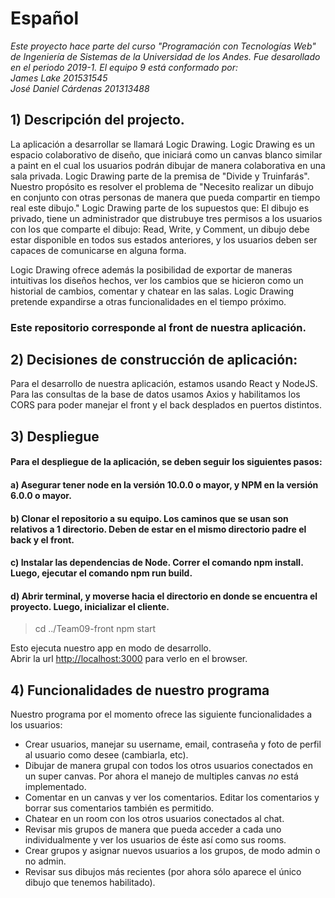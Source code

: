 # Español

*Este proyecto hace parte del curso "Programación con Tecnologías Web" de Ingeniería de Sistemas de la Universidad de los Andes.
Fue desarollado en el periodo 2019-1. El equipo 9 está conformado por:  
James Lake 201531545  
José Daniel Cárdenas 201313488*

## 1) Descripción del projecto.
La aplicación a desarrollar se llamará Logic Drawing. Logic Drawing es un espacio colaborativo de diseño, que iniciará como un canvas blanco similar a paint en el cual los usuarios podrán dibujar de manera colaborativa en una sala privada. 
Logic Drawing parte de la premisa de "Divide y Truinfarás". Nuestro propósito es resolver el problema de "Necesito realizar un dibujo en conjunto con otras personas de manera que pueda compartir en tiempo real este dibujo." Logic Drawing parte de los supuestos que: El dibujo es privado, tiene un administrador que distrubuye tres permisos a los usuarios con los que comparte el dibujo: Read, Write, y Comment, un dibujo debe estar disponible en todos sus estados anteriores, y los usuarios deben ser capaces de comunicarse en alguna forma.
  
Logic Drawing ofrece además la posibilidad de exportar de maneras intuitivas los diseños hechos, ver los cambios que se hicieron como un historial de cambios, comentar y chatear en las salas. Logic Drawing pretende expandirse a otras funcionalidades en el tiempo próximo.

### Este repositorio corresponde al front de nuestra aplicación.

## 2) Decisiones de construcción de aplicación:
Para el desarrollo de nuestra aplicación, estamos usando React y NodeJS. Para las consultas de la base de datos usamos Axios y habilitamos los CORS para poder manejar el front y el back desplados en puertos distintos.

## 3) Despliegue 

#### Para el despliegue de la aplicación, se deben seguir los siguientes pasos: 

#### a) Asegurar tener node en la versión 10.0.0 o mayor, y NPM en la versión 6.0.0 o mayor.

#### b) Clonar el repositorio a su equipo. Los caminos que se usan son relativos a 1 directorio. Deben de estar en el mismo directorio padre el back y el front.

#### c) Instalar las dependencias de Node. Correr el comando npm install. Luego, ejecutar el comando npm run build.

#### d) Abrir terminal, y moverse hacia el directorio en donde se encuentra el proyecto. Luego, inicializar el cliente.
> cd ../Team09-front
> npm start

Esto ejecuta nuestro app en modo de desarrollo.<br>
Abrir la url [http://localhost:3000](http://localhost:3000) para verlo en el browser.


## 4) Funcionalidades de nuestro programa

Nuestro programa por el momento ofrece las siguiente funcionalidades a los usuarios:
- Crear usuarios, manejar su username, email, contraseña y foto de perfil al usuario como desee (cambiarla, etc).
- Dibujar de manera grupal con todos los otros usuarios conectados en un super canvas. Por ahora el manejo de multiples canvas *no* está implementado.
- Comentar en un canvas y ver los comentarios. Editar los comentarios y borrar sus comentarios también es permitido.
- Chatear en un room con los otros usuarios conectados al chat.
- Revisar mis grupos de manera que pueda acceder a cada uno individualmente y ver los usuarios de éste así como sus rooms.
- Crear grupos y asignar nuevos usuarios a los grupos, de modo admin o no admin.
- Revisar sus dibujos más recientes (por ahora sólo aparece el único dibujo que tenemos habilitado).



